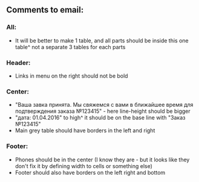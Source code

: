 ## Comments to email:

### All:
- It will be better to make 1 table, and all parts should be inside this one table^ not a separate 3 tables for each parts

### Header:
- Links in menu on the right should not be bold

### Center:
- "Ваша завка принята. Мы свяжемся с вами в ближайшее время для подтверждения заказа №123415" - here line-height should be bigger
- "дата: 01.04.2016" to high^ it should be on the base line with "Заказ №123415"
- Main grey table should have borders in the left and right


### Footer:
- Phones should be in the center (I know they are - but it looks like they don't fix it by defining width to cells or something else)
- Footer should also have borders on the left right and bottom
